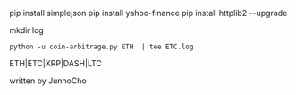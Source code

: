pip install simplejson
pip install yahoo-finance
pip install httplib2 --upgrade

mkdir log

`python -u coin-arbitrage.py ETH  | tee ETC.log `

ETH|ETC|XRP|DASH|LTC

written by JunhoCho
